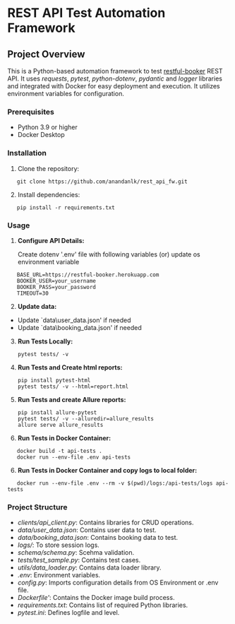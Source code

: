 # **REST API Test Automation Framework**

## **Project Overview**

This is a Python-based automation framework to test [restful-booker](https://restful-booker.herokuapp.com/apidoc/index.html) REST API. It uses _requests_, _pytest_, _python-dotenv_, _pydantic_ and _logger_ libraries and integrated with Docker for easy deployment and execution. It utilizes environment variables for configuration.

### **Prerequisites**

- Python 3.9 or higher
- Docker Desktop

### **Installation**

1. Clone the repository:

```
   git clone https://github.com/anandanlk/rest_api_fw.git
```

2. Install dependencies:

```
   pip install -r requirements.txt
```

### **Usage**

1. **Configure API Details:**

   Create dotenv '.env' file with following variables (or) update os environment variable

```
   BASE_URL=https://restful-booker.herokuapp.com
   BOOKER_USER=your_username
   BOOKER_PASS=your_password
   TIMEOUT=30
```

2. **Update data:**

- Update `data\user_data.json' if needed
- Update `data\booking_data.json' if needed

3. **Run Tests Locally:**

   ```
   pytest tests/ -v
   ```

4. **Run Tests and Create html reports:**

   ```
   pip install pytest-html
   pytest tests/ -v --html=report.html
   ```

5. **Run Tests and create Allure reports:**

   ```
   pip install allure-pytest
   pytest tests/ -v --alluredir=allure_results
   allure serve allure_results
   ```

6. **Run Tests in Docker Container:**

```
   docker build -t api-tests .
   docker run --env-file .env api-tests
```

6. **Run Tests in Docker Container and copy logs to local folder:**

```
   docker run --env-file .env --rm -v $(pwd)/logs:/api-tests/logs api-tests
```

### **Project Structure**

- _clients/api_client.py_: Contains libraries for CRUD operations.
- _data/user_data.json_: Contains user data to test.
- _data/booking_data.json_: Contains booking data to test.
- _logs/_: To store session logs.
- _schema/schema.py_: Scehma validation.
- _tests/test_sample.py_: Contains test cases.
- _utils/data_loader.py_: Contains data loader library.
- _.env_: Environment variables.
- _config.py_: Imports configuration details from OS Environment or .env file.
- _Dockerfile'_: Contains the Docker image build process.
- _requirements.txt_: Contains list of required Python libraries.
- _pytest.ini_: Defines logfile and level.
